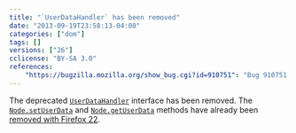 ```yaml
---
title: "`UserDataHandler` has been removed"
date: "2013-09-19T23:58:13-04:00"
categories: ["dom"]
tags: []
versions: ["26"]
cclicense: "BY-SA 3.0"
references:
    "https://bugzilla.mozilla.org/show_bug.cgi?id=910751": "Bug 910751 – Hide UserDataHandler from content"
---
```

The deprecated [`UserDataHandler`](https://developer.mozilla.org/en-US/docs/Web/API/UserDataHandler) interface has been removed. The [`Node.setUserData`](https://developer.mozilla.org/en-US/docs/Web/API/Node.setUserData) and [`Node.getUserData`](https://developer.mozilla.org/en-US/docs/Web/API/Node.getUserData) methods have already been [removed with Firefox 22](https://www.fxsitecompat.com/en-CA/docs/2013/node-getuserdata-and-setuserdata-have-been-removed/).
